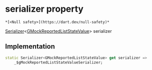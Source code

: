 


# serializer property




    *[<Null safety>](https://dart.dev/null-safety)*




[Serializer](https://pub.dev/documentation/built_value/8.1.3/serializer/Serializer-class.html)&lt;[GMockReportedListStateValue](../../third_party_yonomi_graphql_schema_schema.docs.schema.gql/GMockReportedListStateValue-class.md)> serializer
  







## Implementation

```dart
static Serializer<GMockReportedListStateValue> get serializer =>
    _$gMockReportedListStateValueSerializer;
```








